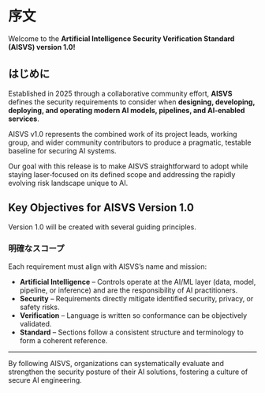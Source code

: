 # 序文

Welcome to the **Artificial Intelligence Security Verification Standard (AISVS) version 1.0!**

## はじめに

Established in 2025 through a collaborative community effort, **AISVS** defines the security requirements to consider when **designing, developing, deploying, and operating modern AI models, pipelines, and AI‑enabled services**.

AISVS v1.0 represents the combined work of its project leads, working group, and wider community contributors to produce a pragmatic, testable baseline for securing AI systems.

Our goal with this release is to make AISVS straightforward to adopt while staying laser‑focused on its defined scope and addressing the rapidly evolving risk landscape unique to AI.

## Key Objectives for AISVS Version 1.0

Version 1.0 will be created with several guiding principles.

### 明確なスコープ

Each requirement must align with AISVS’s name and mission:

* **Artificial Intelligence** – Controls operate at the AI/ML layer (data, model, pipeline, or inference) and are the responsibility of AI practitioners.
* **Security** – Requirements directly mitigate identified security, privacy, or safety risks.
* **Verification** – Language is written so conformance can be objectively validated.
* **Standard** – Sections follow a consistent structure and terminology to form a coherent reference.

---

By following AISVS, organizations can systematically evaluate and strengthen the security posture of their AI solutions, fostering a culture of secure AI engineering.
